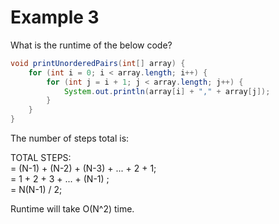 # Example 3

What is the runtime of the below code?

```java
void printUnorderedPairs(int[] array) {
	for (int i = 0; i < array.length; i++) {
		for (int j = i + 1; j < array.length; j++) {
			System.out.println(array[i] + "," + array[j]);
		}
	}
}
```

The number of steps total is:

TOTAL STEPS:  
	= (N-1) + (N-2) + (N-3) + ... + 2 + 1;  
	= 1 + 2 + 3 + ... + (N-1) ;  
	= N(N-1) / 2;  

Runtime will take O(N^2) time.